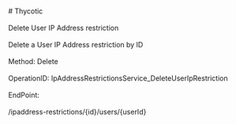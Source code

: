 <br>#     Thycotic</br>
<br>Delete User IP Address restriction</br>
<br>Delete a User IP Address restriction by ID</br>
<br>Method: Delete</br>
<br>OperationID: IpAddressRestrictionsService_DeleteUserIpRestriction</br>
<br>EndPoint:</br>
<br>/ipaddress-restrictions/{id}/users/{userId}</br>
